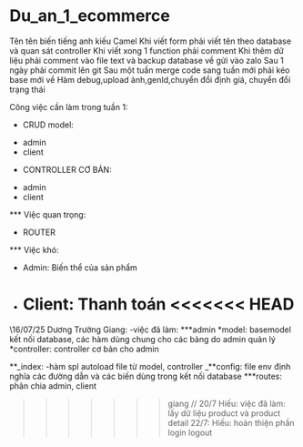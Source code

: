 # Du_an_1_ecommerce

Tên tên biến tiếng anh kiếu Camel
Khi viết form phải viết tên theo database và quan sát controller
Khi viết xong 1 function phải comment
Khi thêm dữ liệu phải comment vào file text và backup database về gửi vào zalo
Sau 1 ngày phải commit lên git
Sau một tuần merge code
sang tuần mới phải kéo base mới về
Hàm debug,upload ảnh,genId,chuyển đổi định giá, chuyển đổi trạng thái

Công việc cần làm trong tuần 1:

- CRUD model:

* admin
* client

- CONTROLLER CƠ BẢN:

* admin
* client

\*\*\* Việc quan trọng:

- ROUTER

\*\*\* Việc khó:

- Admin: Biến thể của sản phẩm
- Client: Thanh toán
  <<<<<<< HEAD
  =======

\\16/07/25
Dương Trường Giang:
-việc đã làm:
*\*\*admin
*model: basemodel kết nối database, các hàm dùng chung cho các bảng do admin quản lý
\*controller: controller cơ bản cho admin

**_index: -hàm spl autoload file từ model, controller
_**config: file env định nghĩa các đường dẫn và các biến dùng trong kết nối database
\*\*\*routes: phân chia admin, client

> > > > > > > giang
// 20/7 
Hiếu:
việc đã làm: lấy dữ liệu product và product detail
22/7:
Hiếu:
hoàn thiện phần login logout
